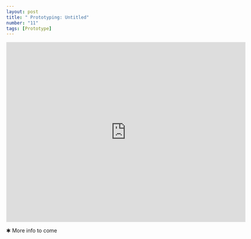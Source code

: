 ```yaml
---
layout: post
title: " Prototyping: Untitled"
number: "11"
tags: [Prototype]
---
```



<iframe style="border: 1px solid rgba(0, 0, 0, 0.1)" width="640" height="480" src="https://framer.com/embed/Round-04--dHgNWv9LinqxHeYEk1er/F_MbbVHe7?highlights=0" allowfullscreen></iframe>

&#10033; More info to come
